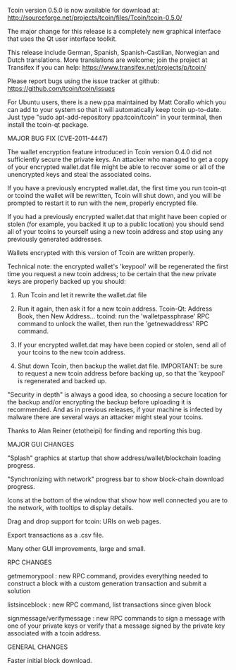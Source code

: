 Tcoin version 0.5.0 is now available for download at:
http://sourceforge.net/projects/tcoin/files/Tcoin/tcoin-0.5.0/

The major change for this release is a completely new graphical interface that uses the Qt user interface toolkit.

This release include German, Spanish, Spanish-Castilian, Norwegian and Dutch translations. More translations are welcome; join the project at Transifex if you can help:
https://www.transifex.net/projects/p/tcoin/

Please report bugs using the issue tracker at github:
https://github.com/tcoin/tcoin/issues

For Ubuntu users, there is a new ppa maintained by Matt Corallo which you can add to your system so that it will automatically keep tcoin up-to-date.  Just type "sudo apt-add-repository ppa:tcoin/tcoin" in your terminal, then install the tcoin-qt package.

MAJOR BUG FIX  (CVE-2011-4447)

The wallet encryption feature introduced in Tcoin version 0.4.0 did not sufficiently secure the private keys. An attacker who
managed to get a copy of your encrypted wallet.dat file might be able to recover some or all of the unencrypted keys and steal the
associated coins.

If you have a previously encrypted wallet.dat, the first time you run tcoin-qt or tcoind the wallet will be rewritten, Tcoin will
shut down, and you will be prompted to restart it to run with the new, properly encrypted file.

If you had a previously encrypted wallet.dat that might have been copied or stolen (for example, you backed it up to a public
location) you should send all of your tcoins to yourself using a new tcoin address and stop using any previously generated addresses.

Wallets encrypted with this version of Tcoin are written properly.

Technical note: the encrypted wallet's 'keypool' will be regenerated the first time you request a new tcoin address; to be certain that the
new private keys are properly backed up you should:

1. Run Tcoin and let it rewrite the wallet.dat file

2. Run it again, then ask it for a new tcoin address.
Tcoin-Qt: Address Book, then New Address...
tcoind: run the 'walletpassphrase' RPC command to unlock the wallet,  then run the 'getnewaddress' RPC command.

3. If your encrypted wallet.dat may have been copied or stolen, send  all of your tcoins to the new tcoin address.

4. Shut down Tcoin, then backup the wallet.dat file.
IMPORTANT: be sure to request a new tcoin address before backing up, so that the 'keypool' is regenerated and backed up.

"Security in depth" is always a good idea, so choosing a secure location for the backup and/or encrypting the backup before uploading it is recommended. And as in previous releases, if your machine is infected by malware there are several ways an attacker might steal your tcoins.

Thanks to Alan Reiner (etotheipi) for finding and reporting this bug.

MAJOR GUI CHANGES

"Splash" graphics at startup that show address/wallet/blockchain loading progress.

"Synchronizing with network" progress bar to show block-chain download progress.

Icons at the bottom of the window that show how well connected you are to the network, with tooltips to display details.

Drag and drop support for tcoin: URIs on web pages.

Export transactions as a .csv file.

Many other GUI improvements, large and small.

RPC CHANGES

getmemorypool : new RPC command, provides everything needed to construct a block with a custom generation transaction and submit a solution

listsinceblock : new RPC command, list transactions since given block

signmessage/verifymessage : new RPC commands to sign a message with one of your private keys or verify that a message signed by the private key associated with a tcoin address.

GENERAL CHANGES

Faster initial block download.
